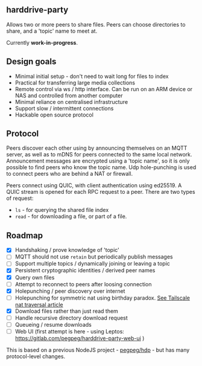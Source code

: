 
## harddrive-party

Allows two or more peers to share files. Peers can choose directories to share, and a 'topic' name to meet at.

Currently **work-in-progress**.

## Design goals

- Minimal initial setup - don't need to wait long for files to index
- Practical for transferring large media collections
- Remote control via ws / http interface. Can be run on an ARM device or NAS and controlled from another computer
- Minimal reliance on centralised infrastructure
- Support slow / intermittent connections
- Hackable open source protocol

## Protocol

Peers discover each other using by announcing themselves on an MQTT server, as well as to mDNS for peers connected to the same local network. Announcement messages are encrypted using a 'topic name', so it is only possible to find peers who know the topic name. Udp hole-punching is used to connect peers who are behind a NAT or firewall.

Peers connect using QUIC, with client authentication using ed25519. A QUIC stream is opened for each RPC request to a peer. There are two types of request:

- `ls` - for querying the shared file index
- `read` - for downloading a file, or part of a file.

## Roadmap

- [x] Handshaking / prove knowledge of 'topic'
- [ ] MQTT should not use `retain` but periodically publish messages
- [ ] Support multiple topics / dynamically joining or leaving a topic
- [x] Persistent cryptographic identities / derived peer names
- [x] Query own files
- [ ] Attempt to reconnect to peers after loosing connection
- [x] Holepunching / peer discovery over internet
- [ ] Holepunching for symmetric nat using birthday paradox. [See Tailscale nat traversal article](https://tailscale.com/blog/how-nat-traversal-works)
- [x] Download files rather than just read them
- [ ] Handle recursive directory download request
- [ ] Queueing / resume downloads
- [ ] Web UI (first attempt is here - using Leptos: https://gitlab.com/pegpeg/harddrive-party-web-ui )

This is based on a previous NodeJS project - [pegpeg/hdp](https://gitlab.com/pegpeg/hdp) - but has many protocol-level changes.
